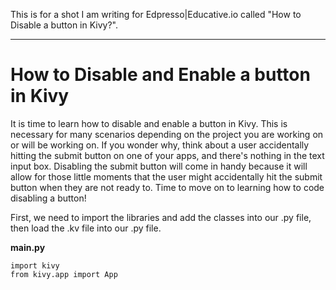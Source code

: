 This is for a shot I am writing for Edpresso|Educative.io called "How to Disable a button in Kivy?".

--------------------------------------------------------------------------------------------------------------------------

# **How to Disable and Enable a button in Kivy**

It is time to learn how to disable and enable a button in Kivy. This is necessary for many scenarios depending on the project you are working on or will be working on. If you wonder why, think about a user accidentally hitting the submit button on one of your apps, and there's nothing in the text input box. Disabling the submit button will come in handy because it will allow for those little moments that the user might accidentally hit the submit button when they are not ready to. Time to move on to learning how to code disabling a button!

First, we need to import the libraries and add the classes into our .py file, then load the .kv file into our .py file.

**main.py**

`import kivy`<br>
`from kivy.app import App`
